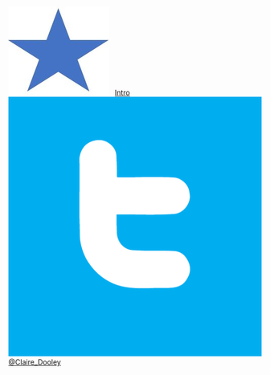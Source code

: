 
![star](/maps/test_star_small.jpg)
&nbsp;
[Intro](https://cadooley.github.io/maps/)
&nbsp;
&nbsp;
![twitter](/maps/twitter_t_logo.png)
[@Claire_Dooley](https://twitter.com/Claire_Dooley)
